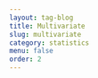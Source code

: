 ```yaml
---
layout: tag-blog
title: Multivariate
slug: multivariate  
category: statistics
menu: false
order: 2
---
```

